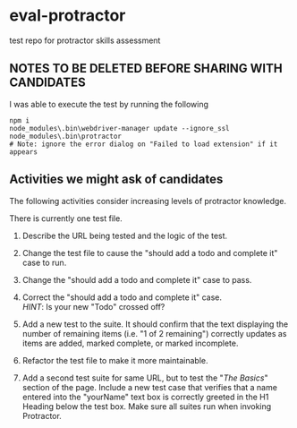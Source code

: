 # eval-protractor
test repo for protractor skills assessment

## NOTES TO BE DELETED BEFORE SHARING WITH CANDIDATES
I was able to execute the test by running the following
```
npm i
node_modules\.bin\webdriver-manager update --ignore_ssl
node_modules\.bin\protractor
# Note: ignore the error dialog on "Failed to load extension" if it appears
```

## Activities we might ask of candidates
The following activities consider increasing levels of protractor knowledge.

There is currently one test file.
1. Describe the URL being tested and the logic of the test.
1. Change the test file to cause the "should add a todo and complete it" case to run.
1. Change the "should add a todo and complete it" case to pass.
1. Correct the "should add a todo and complete it" case.  
*HINT*: Is your new "Todo" crossed off?
1. Add a new test to the suite.  It should confirm that the text displaying the number of remaining items (i.e. "1 of 2 remaining")
correctly updates as items are added, marked complete, or marked incomplete.
1. Refactor the test file to make it more maintainable. 

1. Add a second test suite for same URL, but to test the "_The Basics_" section of the page. 
Include a new test case that verifies that a name entered into the "yourName" text box is correctly greeted in the 
H1 Heading below the test box. Make sure all suites run when invoking Protractor.
